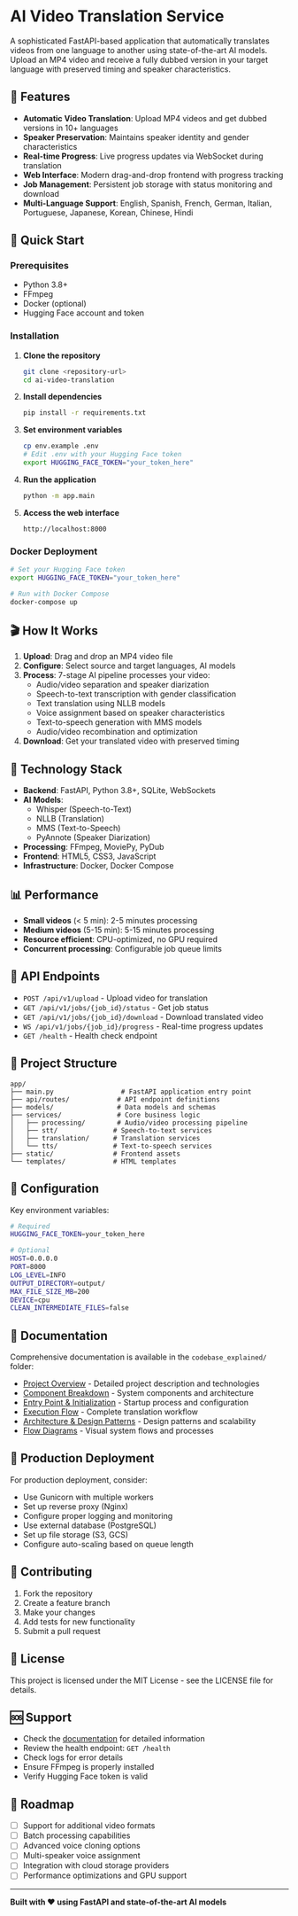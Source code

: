 # AI Video Translation Service

A sophisticated FastAPI-based application that automatically translates videos from one language to another using state-of-the-art AI models. Upload an MP4 video and receive a fully dubbed version in your target language with preserved timing and speaker characteristics.

## 🎯 Features

- **Automatic Video Translation**: Upload MP4 videos and get dubbed versions in 10+ languages
- **Speaker Preservation**: Maintains speaker identity and gender characteristics
- **Real-time Progress**: Live progress updates via WebSocket during translation
- **Web Interface**: Modern drag-and-drop frontend with progress tracking
- **Job Management**: Persistent job storage with status monitoring and download
- **Multi-Language Support**: English, Spanish, French, German, Italian, Portuguese, Japanese, Korean, Chinese, Hindi

## 🚀 Quick Start

### Prerequisites

- Python 3.8+
- FFmpeg
- Docker (optional)
- Hugging Face account and token

### Installation

1. **Clone the repository**
   ```bash
   git clone <repository-url>
   cd ai-video-translation
   ```

2. **Install dependencies**
   ```bash
   pip install -r requirements.txt
   ```

3. **Set environment variables**
   ```bash
   cp env.example .env
   # Edit .env with your Hugging Face token
   export HUGGING_FACE_TOKEN="your_token_here"
   ```

4. **Run the application**
   ```bash
   python -m app.main
   ```

5. **Access the web interface**
   ```
   http://localhost:8000
   ```

### Docker Deployment

```bash
# Set your Hugging Face token
export HUGGING_FACE_TOKEN="your_token_here"

# Run with Docker Compose
docker-compose up
```

## 🎬 How It Works

1. **Upload**: Drag and drop an MP4 video file
2. **Configure**: Select source and target languages, AI models
3. **Process**: 7-stage AI pipeline processes your video:
   - Audio/video separation and speaker diarization
   - Speech-to-text transcription with gender classification
   - Text translation using NLLB models
   - Voice assignment based on speaker characteristics
   - Text-to-speech generation with MMS models
   - Audio/video recombination and optimization
4. **Download**: Get your translated video with preserved timing

## 🔧 Technology Stack

- **Backend**: FastAPI, Python 3.8+, SQLite, WebSockets
- **AI Models**: 
  - Whisper (Speech-to-Text)
  - NLLB (Translation)
  - MMS (Text-to-Speech)
  - PyAnnote (Speaker Diarization)
- **Processing**: FFmpeg, MoviePy, PyDub
- **Frontend**: HTML5, CSS3, JavaScript
- **Infrastructure**: Docker, Docker Compose

## 📊 Performance

- **Small videos** (< 5 min): 2-5 minutes processing
- **Medium videos** (5-15 min): 5-15 minutes processing
- **Resource efficient**: CPU-optimized, no GPU required
- **Concurrent processing**: Configurable job queue limits

## 🔗 API Endpoints

- `POST /api/v1/upload` - Upload video for translation
- `GET /api/v1/jobs/{job_id}/status` - Get job status
- `GET /api/v1/jobs/{job_id}/download` - Download translated video
- `WS /api/v1/jobs/{job_id}/progress` - Real-time progress updates
- `GET /health` - Health check endpoint

## 📁 Project Structure

```
app/
├── main.py                 # FastAPI application entry point
├── api/routes/            # API endpoint definitions
├── models/                # Data models and schemas
├── services/              # Core business logic
│   ├── processing/        # Audio/video processing pipeline
│   ├── stt/              # Speech-to-text services
│   ├── translation/      # Translation services
│   └── tts/              # Text-to-speech services
├── static/               # Frontend assets
└── templates/            # HTML templates
```

## 🔧 Configuration

Key environment variables:

```bash
# Required
HUGGING_FACE_TOKEN=your_token_here

# Optional
HOST=0.0.0.0
PORT=8000
LOG_LEVEL=INFO
OUTPUT_DIRECTORY=output/
MAX_FILE_SIZE_MB=200
DEVICE=cpu
CLEAN_INTERMEDIATE_FILES=false
```

## 📖 Documentation

Comprehensive documentation is available in the `codebase_explained/` folder:

- [Project Overview](codebase_explained/overview.md) - Detailed project description and technologies
- [Component Breakdown](codebase_explained/components.md) - System components and architecture
- [Entry Point & Initialization](codebase_explained/entry_point.md) - Startup process and configuration
- [Execution Flow](codebase_explained/execution_flow.md) - Complete translation workflow
- [Architecture & Design Patterns](codebase_explained/architecture.md) - Design patterns and scalability
- [Flow Diagrams](codebase_explained/flow_diagrams.md) - Visual system flows and processes

## 🐳 Production Deployment

For production deployment, consider:

- Use Gunicorn with multiple workers
- Set up reverse proxy (Nginx)
- Configure proper logging and monitoring
- Use external database (PostgreSQL)
- Set up file storage (S3, GCS)
- Configure auto-scaling based on queue length

## 🤝 Contributing

1. Fork the repository
2. Create a feature branch
3. Make your changes
4. Add tests for new functionality
5. Submit a pull request

## 📄 License

This project is licensed under the MIT License - see the LICENSE file for details.

## 🆘 Support

- Check the [documentation](codebase_explained/) for detailed information
- Review the health endpoint: `GET /health`
- Check logs for error details
- Ensure FFmpeg is properly installed
- Verify Hugging Face token is valid

## 🎯 Roadmap

- [ ] Support for additional video formats
- [ ] Batch processing capabilities
- [ ] Advanced voice cloning options
- [ ] Multi-speaker voice assignment
- [ ] Integration with cloud storage providers
- [ ] Performance optimizations and GPU support

---

**Built with ❤️ using FastAPI and state-of-the-art AI models**
